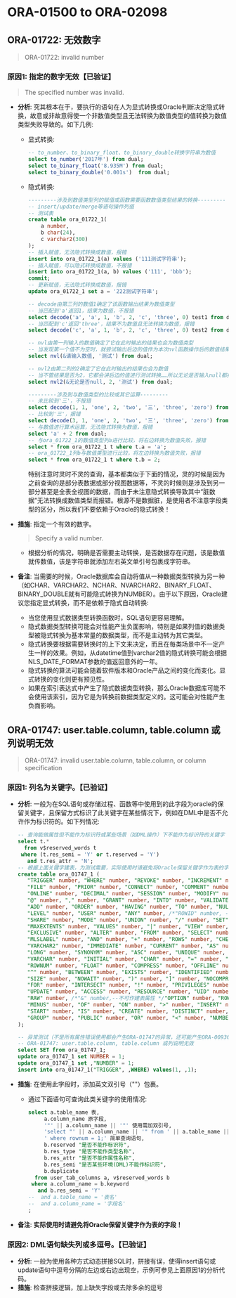 # ORA-01500 to ORA-02098

## ORA-01722: 无效数字

> ORA-01722: invalid number

### 原因1: 指定的数字无效【已验证】

> The specified number was invalid.

* **分析**: 究其根本在于，要执行的语句在人为显式转换或Oracle判断决定隐式转换，故意或非故意得使一个非数值类型且无法转换为数值类型的值转换为数值类型失败导致的。如下几例: 
  - 显式转换: 

    ```sql
    -- to_number、to_binary_float、to_binary_double转换字符串为数值
    select to_number('2017年') from dual;
    select to_binary_float('8.935M') from dual;
    select to_binary_double('0.001s')  from dual;
    ```

  - 隐式转换: 
	
    ```sql
    ---------涉及到数值类型列的赋值或函数需要函数数值类型结果的转换---------
    -- insert/update/merge等语句操作列值
    -- 测试表
    create table ora_01722_1(
        a number,
        b char(24),
        c varchar2(300)
    );
    -- 插入赋值，无法隐式转换成数值，报错
    insert into ora_01722_1(a) values ('111测试字符串');
    -- 插入赋值，可以隐式转换成数值，不报错
    insert into ora_01722_1(a, b) values ('111', 'bbb');
    commit;
    -- 更新赋值，无法隐式转换成数值，报错
    update ora_01722_1 set a = '222测试字符串';

    -- decode由第三列的数值1确定了该函数输出结果为数值类型
    -- 当匹配到'a'返回1，结果为数值，不报错
    select decode('a', 'a', 1, 'b', 2, 'c', 'three', 0) test1 from dual;
    -- 当匹配到'c'返回'three'，结果不为数值且无法转换为数值，报错
    select decode('c', 'a', 1, 'b', 2, 'c', 'three', 0) test2 from dual;

    -- nvl由第一列输入的数值确定了它在此时输出的结果也会为数值类型
    -- 当发现第一个值不为空时，就尝试输出后边的值作为本次nvl函数操作后的数值结果，发现无法转换为数值，报错
    select nvl(&请输入数值, '测试') from dual;

    -- nvl2由第二列的2确定了它在此时输出的结果也会为数值
    -- 当不管结果是否为2，它都会讲后边的值进行测试转换……所以无论是否输入null都报错
    select nvl2(&无论是否null, 2, '测试') from dual;

    ---------涉及到与数值类型的比较或其它运算---------
    -- 未比较到'三'，不报错
    select decode(1, 1, 'one', 2, 'two', '三', 'three', 'zero') from dual;
    -- 比较到'三'，报错 
    select decode(3, 1, 'one', 2, 'two', '三', 'three', 'zero') from dual;
    -- 与数值进行算术运算，无法隐式转换为数值，报错
    select 'a' + 2 from dual;
    -- 与ora_01722_1的数值类型列a进行比较，将右边转换为数值失败，报错
    select * from ora_01722_1 t where t.a = 'a';
    -- ora_01722_1列b与数值类型进行比较，将左边转换为数值失败，报错
    select * from ora_01722_1 t where t.b = 2;
    ```

	特别注意时灵时不灵的查询，基本都类似于下面的情况，灵的时候是因为之前查询的是部分表数据或部分视图数据等，不灵的时候则是涉及到另一部分甚至是全表全视图的数据，而由于未注意隐式转换导致其中“脏数据”无法转换成数值类型而报错。根源不是数据脏，是使用者不注意字段类型的区分，所以我们不要依赖于Oracle的隐式转换！

* **措施**: 指定一个有效的数字。

  > Specify a valid number.

  - 根据分析的情况，明确是否需要主动转换，是否数据存在问题，该是数值就传数值，该是字符串就添加左右英文单引号包裹成字符串。

* **备注**: 当需要的时候，Oracle数据库会自动将值从一种数据类型转换为另一种（如CHAR、VARCHAR2、NCHAR、NVARCHAR2、BINARY_FLOAT、BINARY_DOUBLE就有可能隐式转换为NUMBER）。由于以下原因，Oracle建议您指定显式转换，而不是依赖于隐式自动转换: 
  - 当您使用显式数据类型转换函数时，SQL语句更容易理解。
  - 隐式数据类型转换可能会对性能产生负面影响，特别是如果列值的数据类型被隐式转换为基本常量的数据类型，而不是主动转为其它类型。
  - 隐式转换要根据需要转换时的上下文来决定，而且在每类场景中不一定产生一样的效果。例如，从datetime值到varchar2值的隐式转换可能会根据NLS_DATE_FORMAT参数的值返回意外的一年。
  - 隐式转换的算法可能会随着软件版本和Oracle产品之间的变化而变化。显式转换的变化则更有预见性。
  - 如果在索引表达式中产生了隐式数据类型转换，那么Oracle数据库可能不会使用该索引，因为它是为转换前数据类型定义的。这可能会对性能产生负面影响。

## ORA-01747: user.table.column, table.column 或列说明无效

> ORA-01747: invalid user.table.column, table.column, or column specification

### 原因1: 列名为关键字。【已验证】

* **分析**: 一般为在SQL语句或存储过程、函数等中使用到的此字段为oracle的保留关键字，且保留方式标识了此关键字在某些情况下，例如在DML中是否不允许作为标识符的。如下列情况:

  ```sql
  -- 查询能做属性但不能作为标识符或某些场景（如DML操作）下不能作为标识符的关键字
  select t.*
    from v$reserved_words t
   where (t.res_semi = 'Y' or t.reserved = 'Y')
     and t.res_attr = 'N';
  -- 根据上面关键字建表，为测试需要，实际使用时请避免将Oracle保留关键字作为表的字段！
  create table ora_01747_1 (
     "TRIGGER" number, "WHERE" number, "REVOKE" number, "INCREMENT" number, "THEN" number, 
     "FILE" number, "PRIOR" number, "CONNECT" number, "COMMENT" number, "SYSDATE" number, 
     "ONLINE" number, "DECIMAL" number, "SESSION" number, "MODIFY" number, "IN" number, 
     "@" number, "," number, "GRANT" number, "INTO" number, "VALIDATE" number, "." number, 
     "ADD" number, "ORDER" number, "HAVING" number, "TO" number, "NULL" number, "RENAME" number, 
     "LEVEL" number, "USER" number, "ANY" number, /*"ROWID" number, --不可作建表属性*/ 
     "SHARE" number, "MODE" number, "UNION" number, "/" number, "SET" number, "INDEX" number, 
     "MAXEXTENTS" number, "VALUES" number, "|" number, "VIEW" number, "[" number, "WITH" number, 
     "EXCLUSIVE" number, "ALTER" number, "FROM" number, "SELECT" number, "BY" number, "-" number, 
     "MLSLABEL" number, "AND" number, "+" number, "ROWS" number, "CHECK" number, ":" number, 
     "VARCHAR2" number, "IMMEDIATE" number, "CURRENT" number, "AS" number, "*" number, "TABLE" number, 
     "LONG" number, "SYNONYM" number, "ASC" number, "UNIQUE" number, "LIKE" number, "DESC" number, 
     "VARCHAR" number, "INITIAL" number, "CHAR" number, "=" number, "DROP" number, "AUDIT" number, 
     "ROWNUM" number, "FLOAT" number, "COMPRESS" number, "OFFLINE" number, "NOT" number, "DELETE" number, 
     "^" number, "BETWEEN" number, "EXISTS" number, "IDENTIFIED" number, "WHENEVER" number, "INTEGER" number, 
     "SIZE" number, "NOWAIT" number, ")" number, "]" number, "NOCOMPRESS" number, "COLUMN" number, "ELSE" number, 
     "FOR" number, "INTERSECT" number, "!" number, "PRIVILEGES" number, "SUCCESSFUL" number, "PCTFREE" number, 
     "UPDATE" number, "ACCESS" number, "RESOURCE" number, "UID" number, "DATE" number, "NOAUDIT" number, 
     "RAW" number, /*"&" number,--不可作建表属性 */"OPTION" number, "ROW" number, "SMALLINT" number, 
     "MINUS" number, "OF" number, "ON" number, ">" number, "INSERT" number, "DEFAULT" number, "ALL" number, 
     "START" number, "IS" number, "CREATE" number, "DISTINCT" number, "LOCK" number, "CLUSTER" number, 
     "GROUP" number, "PUBLIC" number, "OR" number, "<" number, "NUMBER" number, "(" number/* ,"" number --不可作建表属性*/
  );

  -- 异常测试（不是所有属性错误使用都会产生ORA-01747的异常，还可能产生ORA-00936、ORA-01788、ORA-01745等异常）
  -- ORA-01747: user.table.column, table.column 或列说明无效
  select SET from ora_01747_1;
  update ora_01747_1 set NUMBER = 1;
  update ora_01747_1 set ,"NUMBER" = 1;
  insert into ora_01747_1("TRIGGER", ,WHERE) values(1, ,1);
  ```

* **措施**: 在使用此字段时，添加英文双引号（""）包裹。
  - 通过下面语句可查询此类关键字的使用情况: 

    ```sql
    select a.table_name 表,
         a.column_name 原字段,
         '"' || a.column_name || '"' 使用需加双引号,
         'select "' || a.column_name || '" from ' || a.table_name ||
         ' where rownum = 1;' 简单查询语句,
         b.reserved "是否不能作标识符",
         b.res_type "是否不能作类型名称",
         b.res_attr "是否不能作属性名称",
         b.res_semi "是否某些环境(DML)不能作标识符",
         b.duplicate
      from user_tab_columns a, v$reserved_words b
     where a.column_name = b.keyword
       and b.res_semi = 'Y'
    --  and a.table_name = '表名'
    --  and a.column_name = '字段名'
    ;
    ```

* **备注**: **实际使用时请避免将Oracle保留关键字作为表的字段！**

### 原因2: DML语句缺失列或多逗号。【已验证】

* **分析**: 一般为使用各种方式动态拼接SQL时，拼接有误，使得insert语句或update语句中逗号分隔的左边或右边出现空，示例可参见上面原因1的分析代码。
* **措施**: 检查拼接逻辑，加上缺失字段或去除多余的逗号
